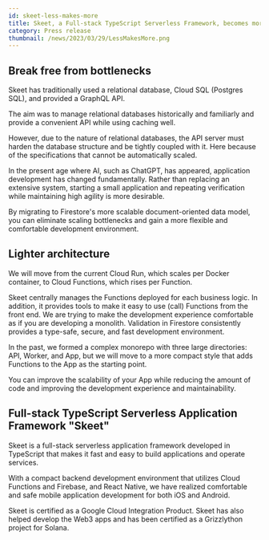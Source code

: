 ```yaml
---
id: skeet-less-makes-more
title: Skeet, a Full-stack TypeScript Serverless Framework, becomes more compact and powerful
category: Press release
thumbnail: /news/2023/03/29/LessMakesMore.png
---
```


## Break free from bottlenecks

Skeet has traditionally used a relational database, Cloud SQL (Postgres SQL), and provided a GraphQL API.

The aim was to manage relational databases historically and familiarly and provide a convenient API while using caching well.

However, due to the nature of relational databases, the API server must harden the database structure and be tightly coupled with it. Here because of the specifications that cannot be automatically scaled.

In the present age where AI, such as ChatGPT, has appeared, application development has changed fundamentally. Rather than replacing an extensive system, starting a small application and repeating verification while maintaining high agility is more desirable.

By migrating to Firestore's more scalable document-oriented data model, you can eliminate scaling bottlenecks and gain a more flexible and comfortable development environment.

## Lighter architecture

We will move from the current Cloud Run, which scales per Docker container, to Cloud Functions, which rises per Function.

Skeet centrally manages the Functions deployed for each business logic. In addition, it provides tools to make it easy to use (call) Functions from the front end. We are trying to make the development experience comfortable as if you are developing a monolith. Validation in Firestore consistently provides a type-safe, secure, and fast development environment.

In the past, we formed a complex monorepo with three large directories: API, Worker, and App, but we will move to a more compact style that adds Functions to the App as the starting point.

You can improve the scalability of your App while reducing the amount of code and improving the development experience and maintainability.

## Full-stack TypeScript Serverless Application Framework "Skeet"

Skeet is a full-stack serverless application framework developed in TypeScript that makes it fast and easy to build applications and operate services.

With a compact backend development environment that utilizes Cloud Functions and Firebase, and React Native, we have realized comfortable and safe mobile application development for both iOS and Android.

Skeet is certified as a Google Cloud Integration Product. Skeet has also helped develop the Web3 apps and has been certified as a Grizzlython project for Solana.
